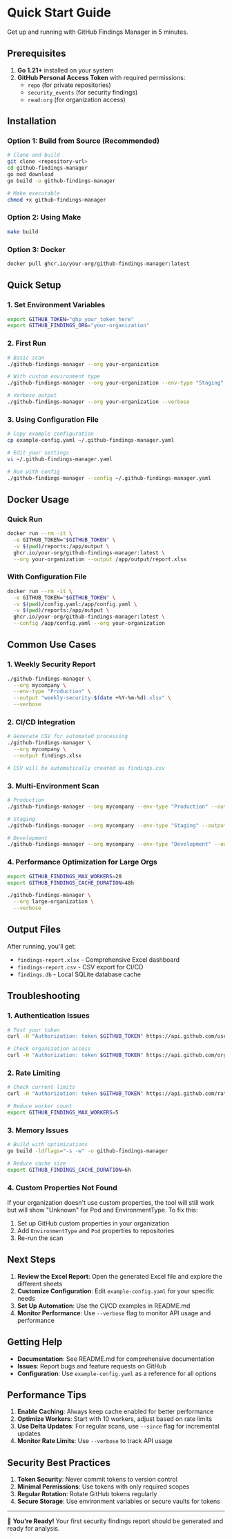 # Quick Start Guide

Get up and running with GitHub Findings Manager in 5 minutes.

## Prerequisites

1. **Go 1.21+** installed on your system
2. **GitHub Personal Access Token** with required permissions:
   - `repo` (for private repositories)
   - `security_events` (for security findings)
   - `read:org` (for organization access)

## Installation

### Option 1: Build from Source (Recommended)
```bash
# Clone and build
git clone <repository-url>
cd github-findings-manager
go mod download
go build -o github-findings-manager

# Make executable
chmod +x github-findings-manager
```

### Option 2: Using Make
```bash
make build
```

### Option 3: Docker
```bash
docker pull ghcr.io/your-org/github-findings-manager:latest
```

## Quick Setup

### 1. Set Environment Variables
```bash
export GITHUB_TOKEN="ghp_your_token_here"
export GITHUB_FINDINGS_ORG="your-organization"
```

### 2. First Run
```bash
# Basic scan
./github-findings-manager --org your-organization

# With custom environment type
./github-findings-manager --org your-organization --env-type "Staging"

# Verbose output
./github-findings-manager --org your-organization --verbose
```

### 3. Using Configuration File
```bash
# Copy example configuration
cp example-config.yaml ~/.github-findings-manager.yaml

# Edit your settings
vi ~/.github-findings-manager.yaml

# Run with config
./github-findings-manager --config ~/.github-findings-manager.yaml
```

## Docker Usage

### Quick Run
```bash
docker run --rm -it \
  -e GITHUB_TOKEN="$GITHUB_TOKEN" \
  -v $(pwd)/reports:/app/output \
  ghcr.io/your-org/github-findings-manager:latest \
  --org your-organization --output /app/output/report.xlsx
```

### With Configuration File
```bash
docker run --rm -it \
  -e GITHUB_TOKEN="$GITHUB_TOKEN" \
  -v $(pwd)/config.yaml:/app/config.yaml \
  -v $(pwd)/reports:/app/output \
  ghcr.io/your-org/github-findings-manager:latest \
  --config /app/config.yaml --org your-organization
```

## Common Use Cases

### 1. Weekly Security Report
```bash
./github-findings-manager \
  --org mycompany \
  --env-type "Production" \
  --output "weekly-security-$(date +%Y-%m-%d).xlsx" \
  --verbose
```

### 2. CI/CD Integration
```bash
# Generate CSV for automated processing
./github-findings-manager \
  --org mycompany \
  --output findings.xlsx

# CSV will be automatically created as findings.csv
```

### 3. Multi-Environment Scan
```bash
# Production
./github-findings-manager --org mycompany --env-type "Production" --output prod-findings.xlsx

# Staging  
./github-findings-manager --org mycompany --env-type "Staging" --output staging-findings.xlsx

# Development
./github-findings-manager --org mycompany --env-type "Development" --output dev-findings.xlsx
```

### 4. Performance Optimization for Large Orgs
```bash
export GITHUB_FINDINGS_MAX_WORKERS=20
export GITHUB_FINDINGS_CACHE_DURATION=48h

./github-findings-manager \
  --org large-organization \
  --verbose
```

## Output Files

After running, you'll get:
- `findings-report.xlsx` - Comprehensive Excel dashboard
- `findings-report.csv` - CSV export for CI/CD
- `findings.db` - Local SQLite database cache

## Troubleshooting

### 1. Authentication Issues
```bash
# Test your token
curl -H "Authorization: token $GITHUB_TOKEN" https://api.github.com/user

# Check organization access
curl -H "Authorization: token $GITHUB_TOKEN" https://api.github.com/orgs/your-org/repos
```

### 2. Rate Limiting
```bash
# Check current limits
curl -H "Authorization: token $GITHUB_TOKEN" https://api.github.com/rate_limit

# Reduce worker count
export GITHUB_FINDINGS_MAX_WORKERS=5
```

### 3. Memory Issues
```bash
# Build with optimizations
go build -ldflags="-s -w" -o github-findings-manager

# Reduce cache size
export GITHUB_FINDINGS_CACHE_DURATION=6h
```

### 4. Custom Properties Not Found
If your organization doesn't use custom properties, the tool will still work but will show "Unknown" for Pod and EnvironmentType. To fix this:

1. Set up GitHub custom properties in your organization
2. Add `EnvironmentType` and `Pod` properties to repositories
3. Re-run the scan

## Next Steps

1. **Review the Excel Report**: Open the generated Excel file and explore the different sheets
2. **Customize Configuration**: Edit `example-config.yaml` for your specific needs
3. **Set Up Automation**: Use the CI/CD examples in README.md
4. **Monitor Performance**: Use `--verbose` flag to monitor API usage and performance

## Getting Help

- **Documentation**: See README.md for comprehensive documentation
- **Issues**: Report bugs and feature requests on GitHub
- **Configuration**: Use `example-config.yaml` as a reference for all options

## Performance Tips

1. **Enable Caching**: Always keep cache enabled for better performance
2. **Optimize Workers**: Start with 10 workers, adjust based on rate limits
3. **Use Delta Updates**: For regular scans, use `--since` flag for incremental updates
4. **Monitor Rate Limits**: Use `--verbose` to track API usage

## Security Best Practices

1. **Token Security**: Never commit tokens to version control
2. **Minimal Permissions**: Use tokens with only required scopes
3. **Regular Rotation**: Rotate GitHub tokens regularly
4. **Secure Storage**: Use environment variables or secure vaults for tokens

---

🎉 **You're Ready!** Your first security findings report should be generated and ready for analysis. 